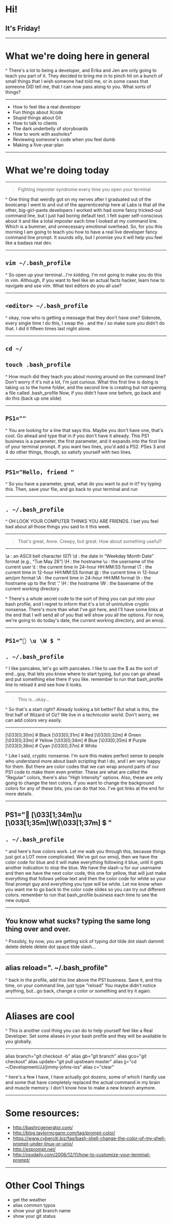 # Hi! 

## It's Friday! 

---

# What we're doing here in general 

^ There's a lot to being a developer, and Erika and Jen are only going to teach you part of it. They decided to bring me in to pinch hit on a bunch of small things that I wish someone had told me, or in some cases that someone DID tell me, that I can now pass along to you. What sorts of things? 

--- 

* How to feel like a real developer 
* Fun things about Xcode 
* Stupid things about Git 
* How to talk to clients 
* The dark underbelly of storyboards 
* How to work with assholes* 
* Reviewing someone's code when you feel dumb 
* Making a five-year-plan

---

# What we're doing today 

---

> Fighting imposter syndrome every time you open your terminal 

^ One thing that weirdly got on my nerves after I graduated out of the bootcamp I went to and out of the apprenticeship here at Labs is that all the other, big-girl-pants developers I worked with had some fancy tricked-out command line, but I just had boring default text. I felt super self-conscious about it and like a total imposter each time I looked at my command line. Which is a bummer, and unnecessary emotional overhead. So, for you this morning I am going to teach you how to have a real live developer fancy command line prompt. It sounds silly, but I promise you it will help you feel like a badass real dev. 

---

## `vim ~/.bash_profile`

^ So open up your terminal...I'm kidding, I'm not going to make you do this in vim. Although, if you want to feel like an actual facts hacker, learn how to navigate and use vim. What text editors do you all use? 

---

## `<editor> ~/.bash_profile` 

^ okay, now who is getting a message that they don't have one? Sidenote, every single time I do this, I swap the . and the / so make sure you didn't do that. I did it fifteen times last night alone. 

--- 

## `cd ~/`
## `touch .bash_profile`

^ How much did they teach you about moving around on the command line? Don't worry if it's not a lot, I'm just curious. What this first line is doing is taking us to the home folder, and the second line is creating but not opening a file called .bash_profile Now, if you didn't have one before, go back and do this (back up one slide)

--- 

## `PS1=""`

^ You are looking for a line that says this. Maybe you don't have one, that's cool. Go ahead and type that in if you don't have it already. This PS1 business is a parameter, the first parameter, and it expands into the first line of your terminal prompt. If you want two lines, you'd add a PS2. PSes 3 and 4 do other things, though, so satisfy yourself with two lines. 

--- 

## `PS1="Hello, friend "`

^ So you have a parameter, great, what do you want to put in it? try typing this. Then, save your file, and go back to your terminal and run 

---

## `. ~/.bash_profile` 

^ OH LOOK YOUR COMPUTER THINKS YOU ARE FRIENDS. I bet you feel bad about all those things you said to it this week. 

--- 

> That's great, Anne. 
> Creepy, but great. 
> How about something useful? 

---

\a : an ASCII bell character (07)
\d : the date in “Weekday Month Date” format (e.g., “Tue May 26”)
\H : the hostname
\u : the username of the current user
\t : the current time in 24-hour HH:MM:SS format
\T : the current time in 12-hour HH:MM:SS format
\@ : the current time in 12-hour am/pm format
\A : the current time in 24-hour HH:MM format
\h : the hostname up to the first ‘.’
\H : the hostname
\W : the basename of the current working directory

^ There's a whole secret code to the sort of thing you can put into your bash profile, and I regret to inform that it's a lot of unintuitive cryptic nonsense. There's more than what I've got here, and I'll have some links at the end that I will send all of you that will show you all the options. For now, we're going to do today's date, the current working directory, and an emoji. 

--- 

## `PS1="🥞 \u \W $ "`
##  
## `. ~/.bash_profile` 

^ I like pancakes, let's go with pancakes. I like to use the $ as the sort of end...guy, that lets you know where to start typing, but you can go ahead and put something else there if you like. remember to run that bash_profile line to reload it and see how it looks. 

---

> This is...okay...

^ So that's a start right? Already looking a bit better? But what is this, the first half of Wizard of Oz? We live in a technicolor world. Don't worry, we can add colors very easily. 

---


\[\033[0;30m\] # Black
\[\033[0;31m\] # Red
\[\033[0;32m\] # Green
\[\033[0;33m\] # Yellow
\[\033[0;34m\] # Blue
\[\033[0;35m\] # Purple
\[\033[0;36m\] # Cyan
\[\033[0;37m\] # White

^ Like I said, cryptic nonsense. I'm sure this makes perfect sense to people who understand more about bash scripting that I do, and I am very happy for them. But there are color codes that we can wrap around parts of our PS1 code to make them even prettier. These are what are called the "Regular" colors, there's also "High Intensity" options. Also, these are only going to change the text colors, if you want to change the background colors for any of these bits, you can do that too. I've got links at the end for more details. 

---

## PS1="🥞 \[\033[1;34m\]\u \[\033[1;35m\]\W\[\033[1;37m\] $ " 
##  
## `. ~/.bash_profile` 

^ and here's how colors work. Let me walk you through this, because things just got a LOT more complicated. We've got our emoji, then we have the color code for blue and it will make everything following it blue, until it gets another indication to stop the blue. We have the slash-u for our username and then we have the next color code, this one for yellow, that will just make everything that follows yellow text and then the color code for white so your final prompt guy and everything you type will be white. Let me know when you want me to go back to the color code slides so you can try out different colors. remember to run that bash_profile business each time to see the new output. 

--- 

## You know what sucks? typing the same long thing over and over. 

^ Possibly, by now, you are getting sick of typing dot tilde dot slash dammit delete delete delete dot space tilde slash... 

--- 

## alias reload=". ~/.bash_profile" 

^ back in the profile, add this line above the PS1 business. Save it, and this time, on your command line, just type "reload" You maybe didn't notice anything, but...go back, change a color or something and try it again. 

--- 

# Aliases are cool 

^ This is another cool thing you can do to help yourself feel like a Real Developer. Set some aliases in your bash profile and they will be available to you globally. 

--- 

alias branch="git checkout -b"
alias gb="git branch"
alias gco="git checkout"
alias update="git pull upstream master"
alias jj="cd ~/Development/JJ/jimmy-johns-ios"
alias c="clear"

^ here's a few I have, I have actually got dozens, some of which I hardly use and some that have completely replaced the actual command in my brain and muscle memory. I don't know how to make a new branch anymore. 

---

# Some resources: 

* http://bashrcgenerator.com/ 
* http://blog.taylormcgann.com/tag/prompt-color/
* https://www.cyberciti.biz/faq/bash-shell-change-the-color-of-my-shell-prompt-under-linux-or-unix/
* http://ezprompt.net/ 
* http://osxdaily.com/2006/12/11/how-to-customize-your-terminal-prompt/

--- 

# Other Cool Things 

* get the weather 
* alias common typos 
* show your git branch name 
* show your git status 